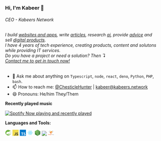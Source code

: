 
<!--
### Hi there 👋

**kabeer11000/kabeer11000** is a ✨ _special_ ✨ repository because its `README.md` (this file) appears on your GitHub profile.

Here are some ideas to get you started:

- 🔭 I’m currently working on ...
- 🌱 I’m currently learning ...
- 👯 I’m looking to collaborate on ...
- 🤔 I’m looking for help with ...
- 💬 Ask me about ...
- 📫 How to reach me: ...
- 😄 Pronouns: ...
- ⚡ Fun fact: ...
-->


### Hi, I'm Kabeer 👋
<h6>CEO - Kabeers Network</h6>

<h6>I build <a href="https://kabeers.network">websites and apps</a>, write <a href="https://developers.kabeers.network">articles</a>, research <a href="https://research.kabeers.network">ai</a>, provide <a href="https://theotherdev.kabeers.network/contact/redirect.html">advice</a> and sell <a href="https://kabeers.network/store">digital products</a>.<br>I have 4 years of tech experience, creating products, content and solutons while providing IT services.<br>Do you have a project or need a solution? Then ↴<br><a href="https://theotherdev.kabeers.network/contact/redirect.html">Contact me to get in touch now!</a></h6>

- 💬 Ask me about anything on `Typescript`, `node`, `react`, `deno`, `Python`, `PHP`, `bash`.
- 📫 How to reach me: [@ChesticleHunter](https://twitter.com/@ChesticleHunter) | [kabeer@kabeers.network](mailto:kabeer@kabeersnetwork.tk)
- 😄 Pronouns: He/him They/Them

**Recently played music** <!--- Level 2 Heading to align contents -->

<p align="left"> <!--- P tag to align contents -->
  <a href="https://open.spotify.com/user/xrp7hcyaryampqu4ws430jkpc" align="center"> <!--- Spotify currently playing and last played with link to Spotify Account --> 
    <img src="https://spotify-github-profile.vercel.app/api/view?uid=xrp7hcyaryampqu4ws430jkpc&cover_image=true&theme=novatorem&show_offline=false&background_color=121212&interchange=false" align="center" alt="Spotify Now playing and recently played" title= "Click on the link and check out the URL">
  </a><!--- Spotify currently playing and last played with link to Spotify Account -->
</p>

**Languages and Tools:**  

<code><img height="20" src="https://raw.githubusercontent.com/github/explore/80688e429a7d4ef2fca1e82350fe8e3517d3494d/topics/spring-boot/spring-boot.png"></code>
<code><img height="20" src="https://raw.githubusercontent.com/github/explore/80688e429a7d4ef2fca1e82350fe8e3517d3494d/topics/javascript/javascript.png"></code>
<code><img height="20" src="https://raw.githubusercontent.com/github/explore/80688e429a7d4ef2fca1e82350fe8e3517d3494d/topics/typescript/typescript.png"></code>
<code><img height="20" src="https://raw.githubusercontent.com/github/explore/80688e429a7d4ef2fca1e82350fe8e3517d3494d/topics/react/react.png"></code>
<code><img height="20" src="https://raw.githubusercontent.com/github/explore/80688e429a7d4ef2fca1e82350fe8e3517d3494d/topics/nodejs/nodejs.png"></code>
<code><img height="20" src="https://avatars1.githubusercontent.com/u/42048915?s=200&v=4"></code>
<code><img height="20" src="https://raw.githubusercontent.com/github/explore/80688e429a7d4ef2fca1e82350fe8e3517d3494d/topics/tensorflow/tensorflow.png"></code>

